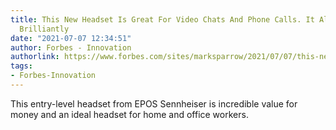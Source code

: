 ```yaml
---
title: This New Headset Is Great For Video Chats And Phone Calls. It Also Plays Music
  Brilliantly
date: "2021-07-07 12:34:51"
author: Forbes - Innovation
authorlink: https://www.forbes.com/sites/marksparrow/2021/07/07/this-new-headset-is-great-for-video-chats-and-phone-calls-it-also-plays-music-brilliantly/
tags:
- Forbes-Innovation
---
```

This entry-level headset from EPOS Sennheiser is incredible value for money and an ideal headset for home and office workers.